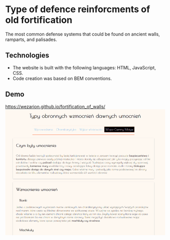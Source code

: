 # Type of defence reinforcments of old fortification
The most common defense systems that could be found on ancient walls, ramparts, and palisades.

## Technologies
- The website is built with the following languages: HTML, JavaScript, CSS.
- Code creation was based on BEM conventions.

## Demo
https://wezarion.github.io/fortification_of_walls/
![fortifications of walls screenschot](<images/WallDemo.gif>)

